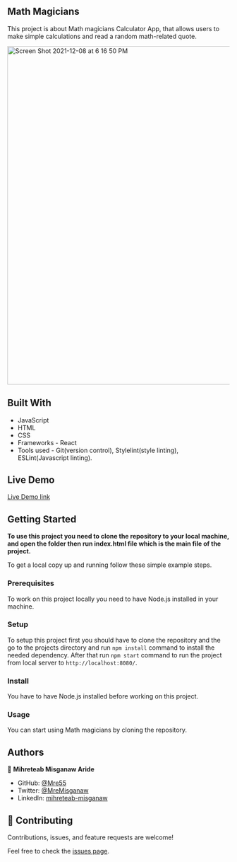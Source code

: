 ## Math Magicians

This project is about Math magicians Calculator App, that allows users to make simple calculations and read a random math-related quote.

<img width="765" alt="Screen Shot 2021-12-08 at 6 16 50 PM" src="https://user-images.githubusercontent.com/34578631/148131975-8f1d3e8c-c3b9-4dc1-9d22-96c84ad2b193.png">


## Built With

- JavaScript
- HTML
- CSS
- Frameworks - React
- Tools used - Git(version control), Stylelint(style linting), ESLint(Javascript linting).

## Live Demo

[Live Demo link](https://mre55.github.io/math-magicians/)

## Getting Started

**To use this project you need to clone the repository to your local machine, and open the folder then run index.html file which is the main file of the project.**

To get a local copy up and running follow these simple example steps.

### Prerequisites

To work on this project locally you need to have Node.js installed in your machine.

### Setup

To setup this project first you should have to clone the repository and the go to the projects directory and run `npm install` command to install the needed dependency. After that run `npm start` command to run the project from local server to `http://localhost:8080/`.

### Install

You have to have Node.js installed before working on this project.

### Usage

You can start using Math magicians by cloning the repository.



## Authors

👤 **Mihreteab Misganaw Aride**

- GitHub: [@Mre55](https://github.com/Mre55)
- Twitter: [@MreMisganaw](https://twitter.com/MreMisganaw)
- LinkedIn: [mihreteab-misganaw](https://www.linkedin.com/in/mihreteab-misganaw-86249812b/)

## 🤝 Contributing

Contributions, issues, and feature requests are welcome!

Feel free to check the [issues page](../../issues/).
